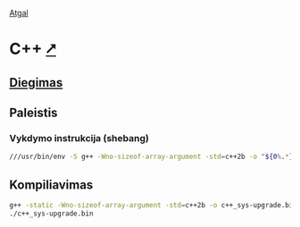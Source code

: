 [Atgal](./readme.md)

# C++ [&#x2B67;](https://cplusplus.com/doc/tutorial/)

## [Diegimas](../install/c++_readme.md)

## Paleistis

### Vykdymo instrukcija (shebang)

```bash
///usr/bin/env -S g++ -Wno-sizeof-array-argument -std=c++2b -o "${0%.*}.bin" "$0"; "./${0%.*}.bin" "$@"; exit $?
```

## Kompiliavimas

```bash
g++ -static -Wno-sizeof-array-argument -std=c++2b -o c++_sys-upgrade.bin c++_sys-upgrade.cpp
./c++_sys-upgrade.bin
```

